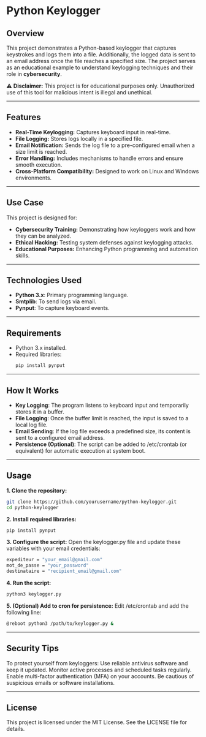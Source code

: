 # Python Keylogger

## Overview
This project demonstrates a Python-based keylogger that captures keystrokes and logs them into a file. Additionally, the logged data is sent to an email address once the file reaches a specified size. The project serves as an educational example to understand keylogging techniques and their role in **cybersecurity**.

⚠️ **Disclaimer:** This project is for educational purposes only. Unauthorized use of this tool for malicious intent is illegal and unethical.

---

## Features
- **Real-Time Keylogging:** Captures keyboard input in real-time.
- **File Logging:** Stores logs locally in a specified file.
- **Email Notification:** Sends the log file to a pre-configured email when a size limit is reached.
- **Error Handling:** Includes mechanisms to handle errors and ensure smooth execution.
- **Cross-Platform Compatibility:** Designed to work on Linux and Windows environments.

---

## Use Case
This project is designed for:
- **Cybersecurity Training:** Demonstrating how keyloggers work and how they can be analyzed.
- **Ethical Hacking:** Testing system defenses against keylogging attacks.
- **Educational Purposes:** Enhancing Python programming and automation skills.

---

## Technologies Used
- **Python 3.x**: Primary programming language.
- **Smtplib**: To send logs via email.
- **Pynput**: To capture keyboard events.

---

## Requirements
- Python 3.x installed.
- Required libraries:
  ```bash
  pip install pynput

---

## How It Works
- **Key Logging**: The program listens to keyboard input and temporarily stores it in a buffer.
- **File Logging**: Once the buffer limit is reached, the input is saved to a local log file.
- **Email Sending**: If the log file exceeds a predefined size, its content is sent to a configured email address.
- **Persistence (Optional)**: The script can be added to /etc/crontab (or equivalent) for automatic execution at system boot.

---

## Usage

**1. Clone the repository:**
```bash
git clone https://github.com/yourusername/python-keylogger.git
cd python-keylogger
```

**2. Install required libraries:**
```bash
pip install pynput
```

**3. Configure the script:**
Open the keylogger.py file and update these variables with your email credentials:
```bash
expediteur = "your_email@gmail.com"
mot_de_passe = "your_password"
destinataire = "recipient_email@gmail.com"
```

**4. Run the script:**
```bash
python3 keylogger.py
```

**5. (Optional) Add to cron for persistence:**
Edit /etc/crontab and add the following line:
```bash
@reboot python3 /path/to/keylogger.py &
```

---
## Security Tips 
To protect yourself from keyloggers:
Use reliable antivirus software and keep it updated.
Monitor active processes and scheduled tasks regularly.
Enable multi-factor authentication (MFA) on your accounts.
Be cautious of suspicious emails or software installations.

---

## License
This project is licensed under the MIT License. See the LICENSE file for details.

